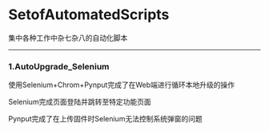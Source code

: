 # SetofAutomatedScripts
集中各种工作中杂七杂八的自动化脚本

------

### 1.AutoUpgrade_Selenium
使用Selenium+Chrom+Pynput完成了在Web端进行循环本地升级的操作

Selenium完成页面登陆并跳转至特定功能页面

Pynput完成了在上传固件时Selenium无法控制系统弹窗的问题
